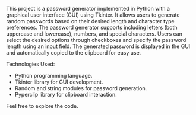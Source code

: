 This project is a password generator implemented in Python with a graphical user interface (GUI) using Tkinter. It allows users to generate random passwords based on their desired length and character type preferences. The password generator supports including letters (both uppercase and lowercase), numbers, and special characters. Users can select the desired options through checkboxes and specify the password length using an input field. The generated password is displayed in the GUI and automatically copied to the clipboard for easy use.

Technologies Used:
- Python programming language.
- Tkinter library for GUI development.
- Random and string modules for password generation.
- Pyperclip library for clipboard interaction.

Feel free to explore the code.
